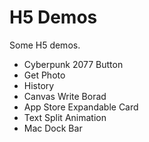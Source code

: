 # H5 Demos

Some H5 demos.

- Cyberpunk 2077 Button
- Get Photo
- History
- Canvas Write Borad
- App Store Expandable Card
- Text Split Animation
- Mac Dock Bar
